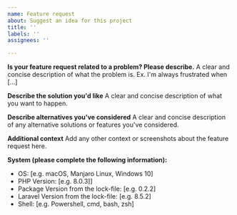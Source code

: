 ```yaml
---
name: Feature request
about: Suggest an idea for this project
title: ''
labels: ''
assignees: ''

---
```


**Is your feature request related to a problem? Please describe.**
A clear and concise description of what the problem is. Ex. I'm always frustrated when [...]

**Describe the solution you'd like**
A clear and concise description of what you want to happen.

**Describe alternatives you've considered**
A clear and concise description of any alternative solutions or features you've considered.

**Additional context**
Add any other context or screenshots about the feature request here.

**System (please complete the following information):**
 - OS: [e.g. macOS, Manjaro Linux, Windows 10]
 - PHP Version: [e.g. 8.0.3]]
 - Package Version from the lock-file: [e.g. 0.2.2]
 - Laravel Version from the lock-file: [e.g. 8.5.2]
 - Shell: [e.g. Powershell, cmd, bash, zsh]
